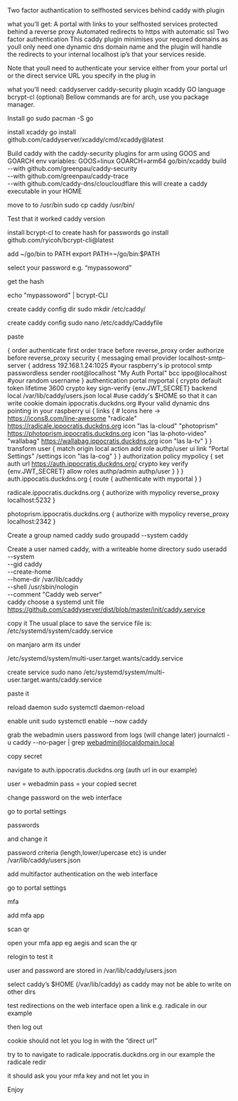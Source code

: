 Two factor authantication to selfhosted services behind caddy with plugin

what you’ll get:
A portal with links to your selfhosted services protected behind a reverse proxy
Automated redirects to https with automatic ssl
Two factor authentication
This caddy plugin minimises your requred domains as youll only need one dynamic dns domain name and the plugin will handle the redirects to your internal localhost ip’s that your services reside.

Note that youll need to authenticate your service either from your portal url or the direct service URL you specify in the plug in

what you’ll need:
caddyserver
caddy-security plugin
xcaddy
GO language
bcrypt-cl (optional)
Bellow commands are for arch, use you package manager.

Install go
sudo pacman -S go

install xcaddy
go install github.com/caddyserver/xcaddy/cmd/xcaddy@latest

Build caddy with the caddy-security plugins for arm using GOOS and GOARCH env variables:
GOOS=linux GOARCH=arm64 go/bin/xcaddy build \
    --with github.com/greenpau/caddy-security \
    --with github.com/greenpau/caddy-trace \
    --with github.com/caddy-dns/cloucloudflare
this will create a caddy executable in your HOME

move to to /usr/bin
sudo cp caddy /usr/bin/

Test that it worked
caddy version

install bcrypt-cl to create hash for passwords
go install github.com/ryicoh/bcrypt-cli@latest

add ~/go/bin to PATH
export PATH=~/go/bin:$PATH

select your password e.g. “mypassoword”

get the hash

echo "mypassoword" | bcrypt-CLI

create caddy config dir
sudo mkdir /etc/caddy/

create caddy config
sudo nano /etc/caddy/Caddyfile

paste

{ 
        order authenticate first
        order trace before reverse_proxy
        order authorize before reverse_proxy
    security {
                       messaging email provider localhost-smtp-server {
                        address 192.168.1.24:1025 #your raspberry's ip
                        protocol smtp
                        passwordless
                        sender root@localhost "My Auth Portal"
                        bcc ippo@localhost #your random username
        }
        authentication portal myportal {
            crypto default token lifetime 3600 
            crypto key sign-verify {env.JWT_SECRET}
            backend local /var/lib/caddy/users.json local #use caddy's $HOME so that it can write
                    cookie domain ippocratis.duckdns.org #your valid dynamic dns pointing in your raspberry
            ui {
                links { # Icons here -> https://icons8.com/line-awesome
                    "radicale" https://radicale.ippocratis.duckdns.org icon "las la-cloud"
                    "photoprism" https://photoprism.ippocratis.duckdns.org icon "las la-photo-video"
                    "wallabag" https://wallabag.ippocratis.duckdns.org icon "las la-tv"
                }
            }
            transform user {
                match origin local
                action add role authp/user
                ui link "Portal Settings" /settings icon "las la-cog"
            }
        }
        authorization policy mypolicy {
            set auth url https://auth.ippocratis.duckdns.org/
            crypto key verify {env.JWT_SECRET}
            allow roles authp/admin authp/user
        }
    }
}
auth.ippocatis.duckdns.org {
    route {
        authenticate with myportal
    }
}

radicale.ippocratis.duckdns.org {
    authorize with mypolicy
    reverse_proxy localhost:5232
}

photoprism.ippocratis.duckdns.org {
    authorize with mypolicy
    reverse_proxy localhost:2342
}

Create a group named caddy
sudo groupadd --system caddy

Create a user named caddy, with a writeable home directory
sudo useradd --system \
    --gid caddy \
    --create-home \
    --home-dir /var/lib/caddy \
    --shell /usr/sbin/nologin \
    --comment "Caddy web server" \
    caddy
choose a systemd unit file
https://github.com/caddyserver/dist/blob/master/init/caddy.service

copy it
The usual place to save the service file is: /etc/systemd/system/caddy.service

on manjaro arm its under

/etc/systemd/system/multi-user.target.wants/caddy.service

create service
sudo nano /etc/systemd/system/multi-user.target.wants/caddy.service

paste it

reload daemon
sudo systemctl daemon-reload

enable unit
sudo systemctl enable --now caddy

grab the webadmin users password from logs (will change later)
journalctl -u caddy --no-pager | grep webadmin@localdomain.local

copy secret

navigate to auth.ippocratis.duckdns.org (auth url in our example)

user = webadmin pass = your copied secret

change password
on the web interface

go to portal settings

passwords

and change it

password criteria (length,lower/upercase etc) is under /var/lib/caddy/users.json

add multifactor authentication
on the web interface

go to portal settings

mfa

add mfa app

scan qr

open your mfa app eg aegis and scan the qr

relogin to test it

user and password are stored in /var/lib/caddy/users.json

select caddy’s $HOME (/var/lib/caddy) as caddy may not be able to write on other dirs

test redirections
on the web interface open a link e.g. radicale in our example

then log out

cookie should not let you log in with the “direct url”

try to to navigate to radicale.ippocratis.duckdns.org in our example the radicale redir

it should ask you your mfa key and not let you in

Enjoy
